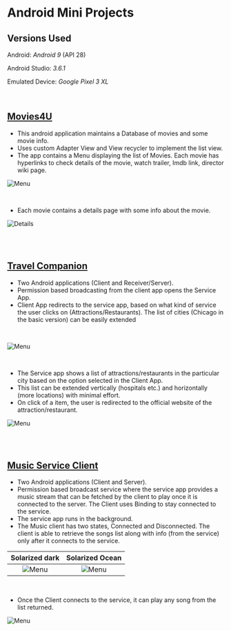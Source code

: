 # Android Mini Projects


## **Versions Used**

Android: *Android 9* (API 28)

Android Studio: *3.6.1*

Emulated Device: *Google Pixel 3 XL*

<br/>

## [Movies4U](Movies4U/)

- This android application maintains a Database of movies and some movie info.
- Uses custom Adapter View and View recycler to implement the list view.
- The app contains a Menu displaying the list of Movies. Each movie has hyperlinks to check details of the movie, watch trailer, Imdb link, director wiki page.

![Menu](images/Movies4UMenu.PNG)

<br/>

- Each movie contains a details page with some info about the movie.

![Details](images/Movies4UDetails.PNG)

<br/><br/>

## [Travel Companion](TravelCompanion/)

- Two Android applications (Client and Receiver/Server).
- Permission based broadcasting from the client app opens the Service App.
- Client App redirects to the service app, based on what kind of service the user clicks on (Attractions/Restaurants). The list of cities (Chicago in the basic version) can be easily extended

<br/>

![Menu](images/VisitChicagoMenu.PNG)

<br/>

- The Service app shows a list of attractions/restaurants in the particular city based on the option selected in the Client App.
- This list can be extended vertically (hospitals etc.) and horizontally (more locations) with minimal effort.
- On click of a item, the user is redirected to the official website of the attraction/restaurant.

![Menu](images/ExploreChicagoMenu.PNG)

<br/><br/>

## [Music Service Client](MusicClient/)

- Two Android applications (Client and Server).
- Permission based broadcast service where the service app provides a music stream that can be fetched by the client to play once it is connected to the server. The Client uses Binding to stay connected to the service.
- The service app runs in the background.
- The Music client has two states, Connected and Disconnected. The client is able to retrieve the songs list along with info (from the service) only after it connects to the service.

Solarized dark             |  Solarized Ocean
:-------------------------:|:-------------------------:
![Menu](images/MusicClientDisconnected.PNG)  |  ![Menu](images/MusicClientConnected.PNG)

<br/>

- Once the Client connects to the service, it can play any song from the list returned.


![Menu](images/MusicClientPlaying.PNG)